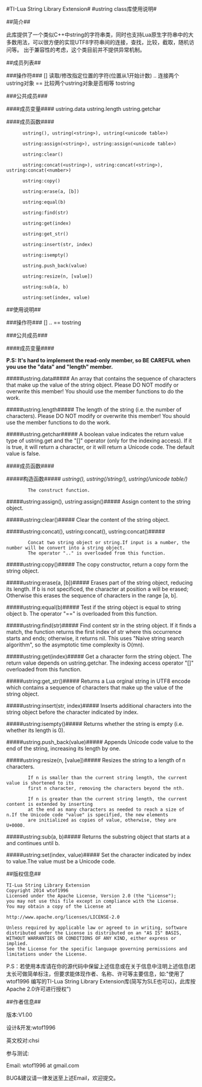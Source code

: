 #TI-Lua String Library Extension#
#ustring class库使用说明#

##简介##

此库提供了一个类似C++中string的字符串类，同时也支持Lua原生字符串中的大多数用法，可以很方便的实现UTF8字符串间的连接，查找，比较，截取，随机访问等。
出于兼容性的考虑，这个类目前并不提供异常机制。

##成员列表##

###操作符###
        [] 读取/修改指定位置的字符(位置从1开始计数)
        .. 连接两个ustring对象
        == 比较两个ustring对象是否相等
        tostring	
        
###公共成员###
      
####成员变量####
          ustring.data
          ustring.length
          ustring.getchar
      
####成员函数####
          
          ustring(), ustring(<string>), ustring(<unicode table>)
 
          ustring:assign(<string>), ustring:assign(<unicode table>)

          ustring:clear()
          
          ustring:concat(<ustring>), ustring:concat(<string>), ustring:concat(<number>)

          ustring:copy()
          
          ustring:erase(a, [b])

          ustring:equal(b)

          ustring:find(str)

          ustring:get(index)
        
          ustring:get_str()

          ustring:insert(str, index)

          ustring:isempty()
        
          ustring.push_back(value)

          ustring:resize(n, [value])
          
          ustring:sub(a, b)
            
          ustring:set(index, value)


##使用说明##

###操作符###
      	[] 
        .. 
        == 
        tostring
        
###公共成员###
      
####成员变量####

**P.S: It's hard to implement the read-only member, so BE CAREFUL when you use the "data" and "length" member.**
          
#####ustring.data#####
              An array that contains the sequence of characters that make up the value of the string object.
              Please DO NOT modify or overwrite this member! You should use the member functions to do the work.
          
#####ustring.length#####
              The length of the string (i.e. the number of characters).
              Please DO NOT modify or overwrite this member! You should use the member functions to do the work.
          
#####ustring.getchar#####
              A boolean value indicates the return value type of ustring.get and the "[]" operator
             (only for the indexing access). If it is true, it will return a character, or it will return a Unicode code.
             The default value is false.
      
####成员函数####
          
#####构造函数#####
*ustring(), ustring(/string/), ustring(/unicode table/)*

            The construct function.
 
#####ustring:assign(<string>), ustring:assign(<unicode table>)#####
            Assign content to the string object.

#####ustring:clear()#####
            Clear the content of the string object.
          
#####ustring:concat(<ustring>), ustring:concat(<string>), ustring:concat(<number>)#####

            Concat two string object or string.If input is a number, the number will be convert into a string object.
            The operator ".." is overloaded from this function.
          
#####ustring:copy()#####
            The copy constructor, return a copy form the string object.
          
#####ustring:erase(a, [b])#####
            Erases part of the string object, reducing its length.
            If b is not specificed, the character at position a will be erased; Otherwise this erases the sequence 
            of characters in the range [a, b].
            
#####ustring:equal(b)#####
            Test if the string object is equal to string object b.
            The operator "==" is overloaded from this function.
            
#####ustring:find(str)#####
            Find content str in the string object. If it finds a match, the function returns the first index of str where this occurrence 
            starts and ends; otherwise, it returns nil. This uses "Naive string search algorithm", so the asymptotic time complexity is O(mn).
          
#####ustring:get(index)#####
            Get a character form the string object. The return value depends on ustring.getchar.
            The indexing access operator "[]" overloaded from this function.
        
#####ustring:get_str()#####
            Returns a Lua orginal string in UTF8 encode which contains a sequence of characters 
            that make up the value of the string object.
        
#####ustring:insert(str, index)#####
            Inserts additional characters into the string object before the character indicated by index.
        
#####ustring:isempty()#####
            Returns whether the string is empty (i.e. whether its length is 0).
        
#####ustring.push_back(value)#####
            Appends Unicode code value to the end of the string, increasing its length by one.
        
#####ustring:resize(n, [value])#####
            Resizes the string to a length of n characters.

            If n is smaller than the current string length, the current value is shortened to its
            first n character, removing the characters beyond the nth.

            If n is greater than the current string length, the current content is extended by inserting 
            at the end as many characters as needed to reach a size of n.If the Unicode code "value" is specified, the new elements
            are initialized as copies of value, otherwise, they are U+0000.
          
#####ustring:sub(a, b)#####
            Returns the substring object that starts at a and continues until b.
            
#####ustring:set(index, value)#####
            Set the character indicated by index to value.The value must be a Unicode code.

##版权信息##

    TI-Lua String Library Extension
 	Copyright 2014 wtof1996
    Licensed under the Apache License, Version 2.0 (the "License");
    you may not use this file except in compliance with the License.
    You may obtain a copy of the License at

    http://www.apache.org/licenses/LICENSE-2.0

    Unless required by applicable law or agreed to in writing, software
    distributed under the License is distributed on an "AS IS" BASIS,
    WITHOUT WARRANTIES OR CONDITIONS OF ANY KIND, either express or implied.
    See the License for the specific language governing permissions and
    limitations under the License.

P.S：若使用本库请在你的源代码中保留上述信息或在关于信息中注明上述信息(若太长可做简单标注，但要求能体现作者、名称、许可等主要信息，如:"使用了wtof1996 编写的TI-Lua String Library Extension库(简写为SLE也可以)，此库按 Apache 2.0许可进行授权")
	

##作者信息##

版本:V1.00

设计&开发:wtof1996

英文校对:chsi

参与测试:

Email: wtof1996 at gmail.com

BUG&建议请一律发送至上述Email，欢迎提交。